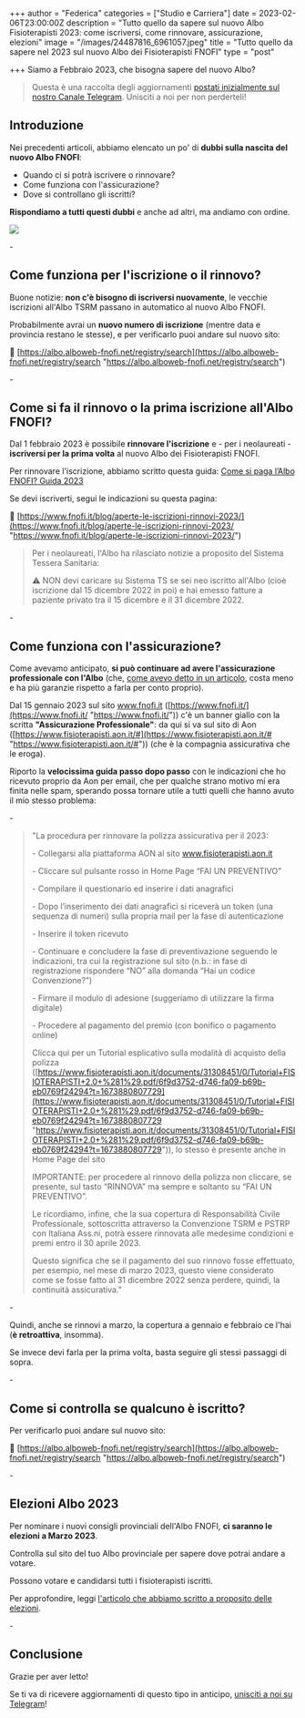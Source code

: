 +++
author = "Federica"
categories = ["Studio e Carriera"]
date = 2023-02-06T23:00:00Z
description = "Tutto quello da sapere sul nuovo Albo Fisioterapisti 2023: come iscriversi, come rinnovare, assicurazione, elezioni"
image = "/images/24487816_6961057.jpeg"
title = "Tutto quello da sapere nel 2023 sul nuovo Albo dei Fisioterapisti FNOFI"
type = "post"

+++
Siamo a Febbraio 2023, che bisogna sapere del nuovo Albo?

> Questa è una raccolta degli aggiornamenti [postati inizialmente sul nostro Canale Telegram](https://t.me/fisioterapisti_official "Fisioterapisti Official"). Unisciti a noi per non perderteli!

## Introduzione

Nei precedenti articoli, abbiamo elencato un po' di **dubbi sulla nascita del nuovo Albo FNOFI**:

* Quando ci si potrà iscrivere o rinnovare?
* Come funziona con l'assicurazione?
* Dove si controllano gli iscritti?

**Rispondiamo a tutti questi dubbi** e anche ad altri, ma andiamo con ordine.

![](https://www.fnofi.it/wp-content/uploads/2023/01/iscrizioni-fnofi-2023.jpeg)

\-

## Come funziona per l'iscrizione o il rinnovo?

Buone notizie: **non c'è bisogno di iscriversi nuovamente**, le vecchie iscrizioni all'Albo TSRM passano in automatico al nuovo Albo FNOFI.

Probabilmente avrai un **nuovo numero di iscrizione** (mentre data e provincia restano le stesse), e per verificarlo puoi andare sul nuovo sito:

📲 [https://albo.alboweb-fnofi.net/registry/search](https://albo.alboweb-fnofi.net/registry/search "https://albo.alboweb-fnofi.net/registry/search")

\-

## Come si fa il rinnovo o la prima iscrizione all'Albo FNOFI?

Dal 1 febbraio 2023 è possibile **rinnovare l'iscrizione** e - per i neolaureati - **iscriversi per la prima volta** al nuovo Albo dei Fisioterapisti FNOFI.

Per rinnovare l'iscrizione, abbiamo scritto questa guida: [Come si paga l’Albo FNOFI? Guida 2023](https://fisioterapisti.org/pagare-iscrizione-albo-fisioterapisti-2023/)

Se devi iscriverti, segui le indicazioni su questa pagina:

📲 [https://www.fnofi.it/blog/aperte-le-iscrizioni-rinnovi-2023/](https://www.fnofi.it/blog/aperte-le-iscrizioni-rinnovi-2023/ "https://www.fnofi.it/blog/aperte-le-iscrizioni-rinnovi-2023/")

> Per i neolaureati, l'Albo ha rilasciato notizie a proposito del Sistema Tessera Sanitaria:
>
> ⚠️ NON devi caricare su Sistema TS se sei neo iscritto all'Albo (cioè iscrizione dal 15 dicembre 2022 in poi) e hai emesso fatture a paziente privato tra il 15 dicembre e il 31 dicembre 2022.

\-

## Come funziona con l'assicurazione?

Come avevamo anticipato, **si può continuare ad avere l'assicurazione professionale con l'Albo** (che, [come avevo detto in un articolo](https://fisioterapisti.org/parliamo-di-assicurazione-professionale-per-fisioterapisti/ "Parliamo di assicurazione professionale per fisioterapisti"), costa meno e ha più garanzie rispetto a farla per conto proprio).

Dal 15 gennaio 2023 sul sito www.fnofi.it ([https://www.fnofi.it/](https://www.fnofi.it/ "https://www.fnofi.it/")) c'è un banner giallo con la scritta **"Assicurazione Professionale"**: da qui si va sul sito di Aon ([https://www.fisioterapisti.aon.it/#](https://www.fisioterapisti.aon.it/# "https://www.fisioterapisti.aon.it/#")) (che è la compagnia assicurativa che le eroga).

Riporto la **velocissima guida passo dopo passo** con le indicazioni che ho ricevuto proprio da Aon per email, che per qualche strano motivo mi era finita nelle spam, sperando possa tornare utile a tutti quelli che hanno avuto il mio stesso problema:

\-

> "La procedura per rinnovare la polizza assicurativa per il 2023:
>
> \- Collegarsi alla piattaforma AON al sito www.fisioterapisti.aon.it
>
> \- Cliccare sul pulsante rosso in Home Page “FAI UN PREVENTIVO”
>
> \- Compilare il questionario ed inserire i dati anagrafici
>
> \- Dopo l’inserimento dei dati anagrafici si riceverà un token (una sequenza di numeri) sulla propria mail per la fase di autenticazione
>
> \- Inserire il token ricevuto
>
> \- Continuare e concludere la fase di preventivazione seguendo le indicazioni, tra cui la registrazione sul sito (n.b.: in fase di registrazione rispondere “NO” alla domanda “Hai un codice Convenzione?”)
>
> \- Firmare il modulo di adesione (suggeriamo di utilizzare la firma digitale)
>
> \- Procedere al pagamento del premio (con bonifico o pagamento online)
>
> Clicca qui per un Tutorial esplicativo sulla modalità di acquisto della polizza ([https://www.fisioterapisti.aon.it/documents/31308451/0/Tutorial+FISIOTERAPISTI+2.0+%281%29.pdf/6f9d3752-d746-fa09-b69b-eb0769f24294?t=1673880807729](https://www.fisioterapisti.aon.it/documents/31308451/0/Tutorial+FISIOTERAPISTI+2.0+%281%29.pdf/6f9d3752-d746-fa09-b69b-eb0769f24294?t=1673880807729 "https://www.fisioterapisti.aon.it/documents/31308451/0/Tutorial+FISIOTERAPISTI+2.0+%281%29.pdf/6f9d3752-d746-fa09-b69b-eb0769f24294?t=1673880807729")), lo stesso è presente anche in Home Page del sito
>
> IMPORTANTE: per procedere al rinnovo della polizza non cliccare, se presente, sul tasto “RINNOVA” ma sempre e soltanto su “FAI UN PREVENTIVO”.
>
> Le ricordiamo, infine, che la sua copertura di Responsabilità Civile Professionale, sottoscritta attraverso la Convenzione TSRM e PSTRP con Italiana Ass.ni, potrà essere rinnovata alle medesime condizioni e premi entro il 30 aprile 2023.
>
> Questo significa che se il pagamento del suo rinnovo fosse effettuato, per esempio, nel mese di marzo 2023, questo viene considerato come se fosse fatto al 31 dicembre 2022 senza perdere, quindi, la continuità assicurativa."

\-

Quindi, anche se rinnovi a marzo, la copertura a gennaio e febbraio ce l'hai (**è retroattiva**, insomma).

Se invece devi farla per la prima volta, basta seguire gli stessi passaggi di sopra.

\-

## Come si controlla se qualcuno è iscritto?

Per verificarlo puoi andare sul nuovo sito:

📲 [https://albo.alboweb-fnofi.net/registry/search](https://albo.alboweb-fnofi.net/registry/search "https://albo.alboweb-fnofi.net/registry/search")

\-

## Elezioni Albo 2023

Per nominare i nuovi consigli provinciali dell'Albo FNOFI, **ci saranno le elezioni a Marzo 2023**.

Controlla sul sito del tuo Albo provinciale per sapere dove potrai andare a votare.

Possono votare e candidarsi tutti i fisioterapisti iscritti.

Per approfondire, leggi [l'articolo che abbiamo scritto a proposito delle elezioni](https://fisioterapisti.org/elezioni-albo-fnofi-dei-fisioterapisti-marzo-2023-cosa-c-e-da-sapere/ "Elezioni Albo FNOFI dei Fisioterapisti marzo 2023: cosa c’è da sapere?").

\-

## Conclusione

Grazie per aver letto!

Se ti va di ricevere aggiornamenti di questo tipo in anticipo, [unisciti a noi su Telegram](https://t.me/fisioterapisti_official "Fisioterapisti Official")!
